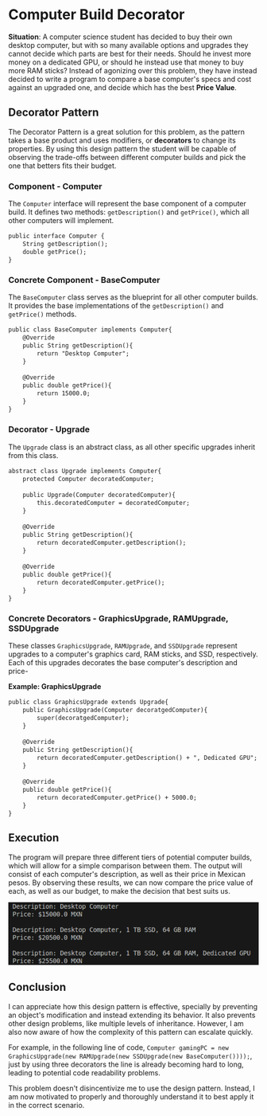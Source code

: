 # Computer Build Decorator

<!--[Download PDF Version](https://raw.githubusercontent.com/kennethrdzg/proyectosAcademiaJava/main/week-3/design-patterns/decorator/DecoratorDesignPattern.pdf)
-->
**Situation**: A computer science student has decided to buy their own desktop computer, but with so many available options and upgrades they cannot decide which parts are best for their needs. Should he invest more money on a dedicated GPU, or should he instead use that money to buy more RAM sticks? Instead of agonizing over this problem, they have instead decided to write a program to compare a base computer's specs and cost against an upgraded one, and decide which has the best **Price Value**.

## Decorator Pattern
The Decorator Pattern is a great solution for this problem, as the pattern takes a base product and uses modifiers, or **decorators** to change its properties. By using this design pattern the student will be capable of observing the trade-offs between different computer builds and pick the one that betters fits their budget.

### Component - Computer

The `Computer` interface will represent the base component of a computer build. It defines two methods: `getDescription()` and `getPrice()`, which all other computers will implement.

```
public interface Computer {
    String getDescription();
    double getPrice();
}
```

### Concrete Component - BaseComputer

The `BaseComputer` class serves as the blueprint for all other computer builds. It provides the base implementations of the `getDescription()` and `getPrice()` methods.

```
public class BaseComputer implements Computer{
    @Override
    public String getDescription(){
        return "Desktop Computer";
    }

    @Override
    public double getPrice(){
        return 15000.0;
    }
}
```

### Decorator - Upgrade

The `Upgrade` class is an abstract class, as all other specific upgrades inherit from this class.

```
abstract class Upgrade implements Computer{
    protected Computer decoratedComputer;

    public Upgrade(Computer decoratedComputer){
        this.decoratedComputer = decoratedComputer;
    }

    @Override
    public String getDescription(){
        return decoratedComputer.getDescription();
    }

    @Override
    public double getPrice(){
        return decoratedComputer.getPrice();
    }
}
```

### Concrete Decorators - GraphicsUpgrade, RAMUpgrade, SSDUpgrade

These classes `GraphicsUpgrade`, `RAMUpgrade`, and `SSDUpgrade` represent upgrades to a computer's graphics card, RAM sticks, and SSD, respectively. Each of this upgrades decorates the base computer's description and price- 

**Example: GraphicsUpgrade**

```
public class GraphicsUpgrade extends Upgrade{
    public GraphicsUpgrade(Computer decoratgedComputer){
        super(decoratgedComputer);
    }

    @Override
    public String getDescription(){
        return decoratedComputer.getDescription() + ", Dedicated GPU";
    }

    @Override
    public double getPrice(){
        return decoratedComputer.getPrice() + 5000.0;
    }
}
```

## Execution
The program will prepare three different tiers of potential computer builds, which will allow for a simple comparison between them. The output will consist of each computer's description, as well as their price in Mexican pesos. By observing these results, we can now compare the price value of each, as well as our budget, to make the decision that best suits us.

![Program Execution](./img/execution.png)

## Conclusion
I can appreciate how this design pattern is effective, specially by preventing an object's modification and instead extending its behavior. It also prevents other design problems, like multiple levels of inheritance. However, I am also now aware of how the complexity of this pattern can escalate quickly.  

For example, in the following line of code, 
`Computer gamingPC = new GraphicsUpgrade(new RAMUpgrade(new SSDUpgrade(new BaseComputer())));`, 
just by using three decorators the line is already becoming hard to long, leading to potential code readability problems. 

This problem doesn't disincentivize me to use the design pattern. Instead, I am now motivated to properly and thoroughly understand it to best apply it in the correct scenario.
